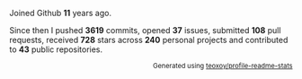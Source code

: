 Joined Github **11** years ago.

Since then I pushed **3619** commits, opened **37** issues, submitted **108** pull requests, received **728** stars across **240** personal projects and contributed to **43** public repositories.

<p align="right"><sub>Generated using <a href="https://github.com/marketplace/actions/profile-readme-stats">teoxoy/profile-readme-stats</a></sub></p>
